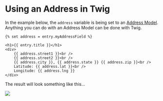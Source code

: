 # Using an Address in Twig

In the example below, the `address` variable is being set to an [Address Model](/models/address-model/). Anything you can do with an Address Model can be done with Twig.

```twig
{% set address = entry.myAddressField %}

<h1>{{ entry.title }}</h1>
<div>
    {{ address.street1 }}<br />
    {{ address.street2 }}<br />
    {{ address.city }}, {{ address.state }} {{ address.zip }}<br />
    Latitude: {{ address.lat }}<br />
    Longitude: {{ address.lng }}
</div>
```

The result will look something like this...

![](/images/address-field/empire-example.png)
